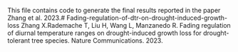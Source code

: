 This file contains code to generate the final results reported in the paper Zhang et al. 2023.# Fading-regulation-of-dtr-on-drought-induced-growth-loss
Zhang X.Rademache T, Liu H, Wang L, Manzanedo R. Fading regulation of diurnal temperature ranges on drought-induced growth loss for drought-tolerant tree species. Nature Communications. 2023.
